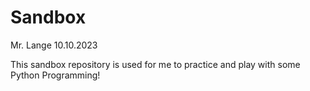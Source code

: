 # Sandbox

Mr. Lange
10.10.2023

This sandbox repository is used for me to practice and play with some Python Programming!
